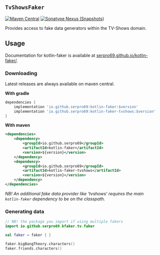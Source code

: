 ## `TvShowsFaker`

[![Maven Central](https://img.shields.io/maven-central/v/io.github.serpro69/kotlin-faker-tvshows?style=for-the-badge)](https://search.maven.org/artifact/io.github.serpro69/kotlin-faker-tvshows)
[![Sonatype Nexus (Snapshots)](https://img.shields.io/nexus/s/io.github.serpro69/kotlin-faker-tvshows?label=snapshot-version&server=https%3A%2F%2Foss.sonatype.org&style=for-the-badge&color=yellow)](#downloading)

Provides access to fake data generators within the TV-Shows domain.

## Usage

Documentation for kotlin-faker is available at [serpro69.github.io/kotlin-faker/](https://serpro69.github.io/kotlin-faker/).

### Downloading

Latest releases are always available on maven central.

**With gradle**

```groovy
dependencies {
    implementation 'io.github.serpro69:kotlin-faker:$version'
    implementation 'io.github.serpro69:kotlin-faker-tvshows:$version'
}
```  

**With maven**

```xml
<dependencies>
    <dependency>
        <groupId>io.github.serpro69</groupId>
        <artifactId>kotlin-faker</artifactId>
        <version>${version}</version>
    </dependency>
    <dependency>
        <groupId>io.github.serpro69</groupId>
        <artifactId>kotlin-faker-tvshows</artifactId>
        <version>${version}</version>
    </dependency>
</dependencies>
```  

_NB! An additional fake data provider like 'tvshows' requires the main `kotlin-faker` dependency to be on the classpath._

### Generating data

```kotlin
// NB! the package you import if using multiple fakers
import io.github.serpro69.kfaker.tv.faker

val faker = faker { }

faker.bigBangTheory.characters()
faker.friends.characters()
```
